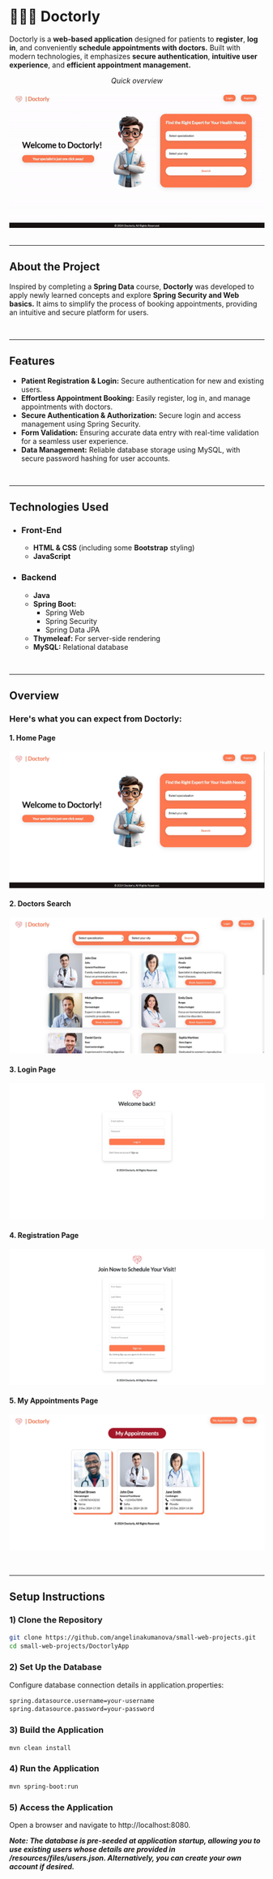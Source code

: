 

# 👨🏻‍⚕️ Doctorly 
Doctorly is a **web-based application** designed for patients to **register**, **log in**, and conveniently **schedule appointments with doctors.** Built with modern technologies, it emphasizes **secure authentication**, **intuitive user experience**, and **efficient appointment management.**

<div align="center">
    <p align="center"><i>Quick overview</i></p>
    <img src="/readme-images/Doctorly/doctorly-overview.gif" alt="GIF Overview" width="600px" ">
</div>

<br>

---

## About the Project
Inspired by completing a **Spring Data** course, **Doctorly** was developed to apply newly learned concepts and explore **Spring Security and Web basics.** It aims to simplify the process of booking appointments, providing an intuitive and secure platform for users.

<br>

---

## Features
- **Patient Registration & Login:** Secure authentication for new and existing users.
- **Effortless Appointment Booking:** Easily register, log in, and manage appointments with doctors.
- **Secure Authentication & Authorization:** Secure login and access management using Spring Security.
- **Form Validation:** Ensuring accurate data entry with real-time validation for a seamless user experience.
- **Data Management:** Reliable database storage using MySQL, with secure password hashing for user accounts.

<br>

---

## Technologies Used
- ### Front-End
    - **HTML & CSS** (including some **Bootstrap** styling)
    - **JavaScript**
- ### Backend
    - **Java**
    - **Spring Boot:**
      - Spring Web
      - Spring Security
      - Spring Data JPA
    - **Thymeleaf:** For server-side rendering
    - **MySQL:** Relational database

<br>

---

## Overview
### Here's what you can expect from Doctorly:

#### 1. Home Page
![home-page](/readme-images/Doctorly/1-home-page.jpg)
#### 2. Doctors Search
![doctors-search](/readme-images/Doctorly/2-search-doctors.jpg)
#### 3. Login Page
![login-page](/readme-images/Doctorly/3-login.jpg)
#### 4. Registration Page
![registration-page](/readme-images/Doctorly/4-register.jpg)
#### 5. My Appointments Page
![appointments-page](/readme-images/Doctorly/5--my-appointments.jpg)


<br>

---

## Setup Instructions

### 1) Clone the Repository
  ``` bash
  git clone https://github.com/angelinakumanova/small-web-projects.git
  cd small-web-projects/DoctorlyApp
  ```

### 2) Set Up the Database
  Configure database connection details in application.properties:
  ```bash
  spring.datasource.username=your-username
  spring.datasource.password=your-password
  ```

### 3) Build the Application
```bash
mvn clean install
```


### 4) Run the Application
  ```bash
  mvn spring-boot:run
```

### 5) Access the Application
  Open a browser and navigate to http://localhost:8080.

***Note: The database is pre-seeded at application startup, allowing you to use existing users whose details are provided in /resources/files/users.json. Alternatively, you can create your own account if desired.***
